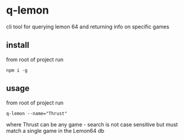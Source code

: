 # q-lemon
cli tool for querying lemon 64 and returning info on specific games

## install
from root of project run 

`npm i -g`

## usage
from root of project run 

`q-lemon --name="Thrust"`

where Thrust can be any game - search is not case sensitive but must match a single game in the Lemon64 db
